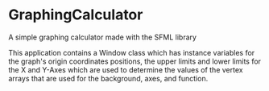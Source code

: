 # GraphingCalculator

A simple graphing calculator made with the SFML library

This application contains a Window class which has instance variables for the graph's origin coordinates positions, the upper limits and lower limits for the X and Y-Axes
which are used to determine the values of the vertex arrays that are used for the background, axes, and function.
